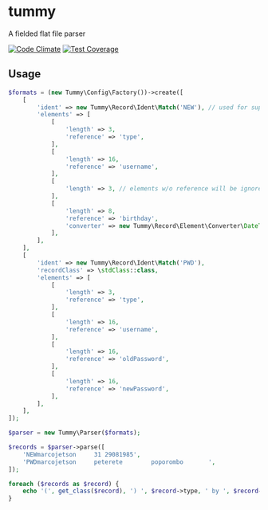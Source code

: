 # tummy

A fielded flat file parser

[![Code Climate](https://codeclimate.com/github/marcojetson/tummy/badges/gpa.svg)](https://codeclimate.com/github/marcojetson/tummy)
[![Test Coverage](https://codeclimate.com/github/marcojetson/tummy/badges/coverage.svg)](https://codeclimate.com/github/marcojetson/tummy/coverage)

## Usage

```php
$formats = (new Tummy\Config\Factory())->create([
    [
        'ident' => new Tummy\Record\Ident\Match('NEW'), // used for supporting multiple record formats in a single file
        'elements' => [
            [
                'length' => 3,
                'reference' => 'type',
            ],
            [
                'length' => 16,
                'reference' => 'username',
            ],
            [
                'length' => 3, // elements w/o reference will be ignored
            ],
            [
                'length' => 8,
                'reference' => 'birthday',
                'converter' => new Tummy\Record\Element\Converter\DateTime('dmY'),
            ],
        ],
    ],
    [
        'ident' => new Tummy\Record\Ident\Match('PWD'),
        'recordClass' => \stdClass::class,
        'elements' => [
            [
                'length' => 3,
                'reference' => 'type',
            ],
            [
                'length' => 16,
                'reference' => 'username',
            ],
            [
                'length' => 16,
                'reference' => 'oldPassword',
            ],
            [
                'length' => 16,
                'reference' => 'newPassword',
            ],
        ],
    ],
]);

$parser = new Tummy\Parser($formats);

$records = $parser->parse([
    'NEWmarcojetson     31 29081985',
    'PWDmarcojetson     peterete        poporombo       ',
]);

foreach ($records as $record) {
    echo '(', get_class($record), ') ', $record->type, ' by ', $record->username, PHP_EOL;
}
```
